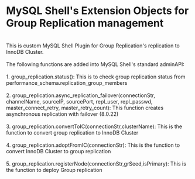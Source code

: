 # MySQL Shell's Extension Objects for Group Replication management
</br>
This is custom MySQL Shell Plugin for Group Replication's replication to InnoDB Cluster. </br>
</br>
The following functions are added into MySQL Shell's standard adminAPI: </br>
</br>
1. group_replication.status(): This is to check group replication status from performance_schema.replication_group_members </br>
</br>
2. group_replication.async_replication_failover(connectionStr, channelName, sourceIP, sourcePort, repl_user, repl_passwd, master_connect_retry, master_retry_count): This function creates asynchronous replication with failover (8.0.22)
</br></br>
3. group_replication.convertToIC(connectionStr,clusterName): This is the function to convert group replication to InnoDB Cluster </br>
</br>
4. group_replication.adoptFromIC(connectionStr): This is the function to convert InnoDB Cluster to group replication </br>
</br>
5. group_replication.registerNode(connectionStr,grSeed,isPrimary): This is the function to deploy Group replication </br>
